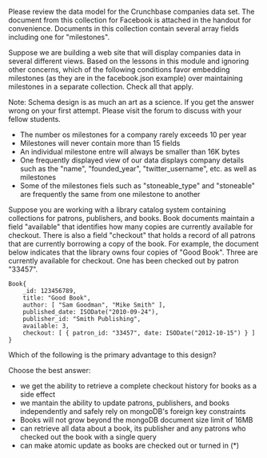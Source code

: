 Please review the data model for the Crunchbase companies data set. 
The document from this collection for Facebook is attached in the handout for convenience. 
Documents in this collection contain several array fields including one for "milestones".

Suppose we are building a web site that will display companies data in several different 
views. Based on the lessons in this module and ignoring other concerns, which of the 
following conditions favor embedding milestones (as they are in the facebook.json example) 
over maintaining milestones in a separate collection. Check all that apply.

Note: Schema design is as much an art as a science. If you get the answer wrong on your 
first attempt. Please visit the forum to discuss with your fellow students.

* The number os milestones for a company rarely exceeds 10 per year
* Milestones will never contain more than 15 fields
* An individual milestone entre will always be smaller than 16K bytes
* One frequently displayed view of our data displays company details such as the "name", "founded_year", "twitter_username", etc. as well as milestones
* Some of the milestones fiels such as "stoneable_type" and "stoneable" are frequently the same from one milestone to another


Suppose you are working with a library catalog system containing collections for 
patrons, publishers, and books. Book documents maintain a field "available" that 
identifies how many copies are currently available for checkout. There is also a 
field "checkout" that holds a record of all patrons that are currently borrowing 
a copy of the book. For example, the document below indicates that the library 
owns four copies of "Good Book". Three are currently available for checkout. One 
has been checked out by patron "33457".

```
Book{
    _id: 123456789,
    title: "Good Book",
    author: [ "Sam Goodman", "Mike Smith" ],
    published_date: ISODate("2010-09-24"),
    publisher_id: "Smith Publishing",
    available: 3,
    checkout: [ { patron_id: "33457", date: ISODate("2012-10-15") } ]
}
```

Which of the following is the primary advantage to this design?

Choose the best answer:

* we get the ability to retrieve a complete checkout history for books as a side effect
* we mantain the ability to update patrons, publishers, and books independently and safely rely on mongoDB's foreign key constraints
* Books will not grow beyond the mongoDB document size limit of 16MB
* can retrieve all data about a book, its publisher and any patrons who checked out the book with a single query
* can make atomic update as books are checked out or turned in (*)

